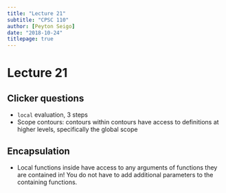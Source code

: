 ```yaml
---
title: "Lecture 21"
subtitle: "CPSC 110"
author: [Peyton Seigo]
date: "2018-10-24"
titlepage: true
---
```


# Lecture 21

## Clicker questions

- `local` evaluation, 3 steps
- Scope contours: contours within contours have access to definitions at higher levels, specifically the global scope

## Encapsulation

- Local functions inside have access to any arguments of functions they are contained in! You do not have to add additional parameters to the containing functions.
